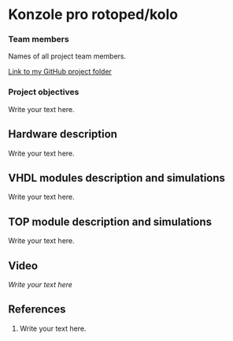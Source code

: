 # Konzole pro rotoped/kolo

### Team members

Names of all project team members.

[Link to my GitHub project folder]( https://github.com/xstupk04/Digital-electronics-1-again/blob/main/Labs/Project/README.md)

### Project objectives

Write your text here.


## Hardware description

Write your text here.


## VHDL modules description and simulations

Write your text here.


## TOP module description and simulations

Write your text here.


## Video

*Write your text here*


## References

   1. Write your text here.
